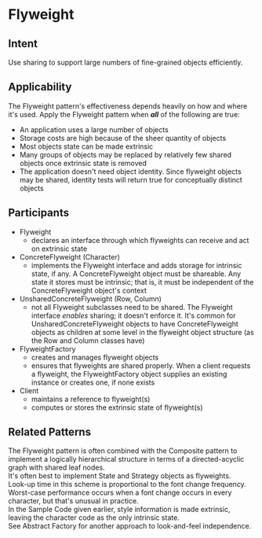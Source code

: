 # Flyweight

## Intent
Use sharing to support large numbers of fine-grained objects efficiently.

## Applicability
The Flyweight pattern's effectiveness depends heavily on how and where it's used. Apply the Flyweight pattern when ***all*** of the following are true:
* An application uses a large number of objects
* Storage costs are high because of the sheer quantity of objects
* Most objects state can be made extrinsic
* Many groups of objects may be replaced by relatively few shared objects once extrinsic state is removed
* The application doesn't need object identity. Since flyweight objects may be shared, identity tests will return true for conceptually distinct objects

## Participants
* Flyweight
  * declares an interface through which flyweights can receive and act on extrinsic state
* ConcreteFlyweight (Character)
  * implements the Flyweight interface and adds storage for intrinsic state, if any. A ConcreteFlyweight object must be shareable. Any state it stores must be intrinsic; that is, it must be independent of the ConcreteFlyweight object's context
* UnsharedConcreteFlyweight (Row, Column)
  * not all Flyweight subclasses need to be shared. The Flyweight interface *enables* sharing; it doesn't enforce it. It's common for UnsharedConcreteFlyweight objects to have ConcreteFlyweight objects as children at some level in the flyweight object structure (as the Row and Column classes have)
* FlyweightFactory
  * creates and manages flyweight objects
  * ensures that flyweights are shared properly. When a client requests a flyweight, the FlyweightFactory object supplies an existing instance or creates one, if none exists
* Client
  * maintains a reference to flyweight(s)
  * computes or stores the extrinsic state of flyweight(s)

## Related Patterns
The Flyweight pattern is often combined with the Composite pattern to implement a logically hierarchical structure in terms of a directed-acyclic graph with shared leaf nodes.  
It's often best to implement State and Strategy objects as flyweights.  
Look-up time in this scheme is proportional to the font change frequency. Worst-case performance occurs when a font change occurs in every character, but that's unusual in practice.  
In the Sample Code given earlier, style information is made extrinsic, leaving the character code as the only intrinsic state.  
See Abstract Factory for another approach to look-and-feel independence.